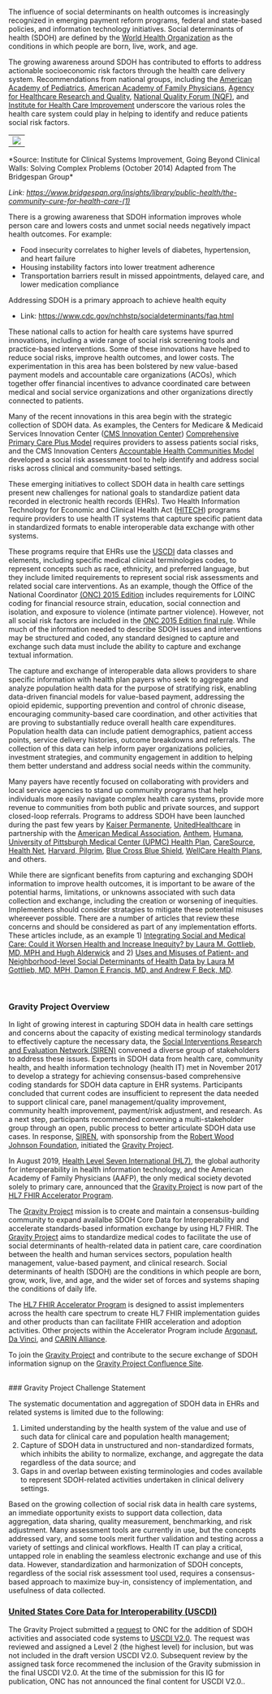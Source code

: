 The influence of social determinants on health outcomes is increasingly recognized in emerging payment reform programs, federal and state-based policies, and information technology initiatives.  Social determinants of health (SDOH) are defined by the [World Health Organization](https://www.who.int/) as the conditions in which people are born, live, work, and age.  

The growing awareness around SDOH has contributed to efforts to address actionable socioeconomic risk factors through the health care delivery system.  Recommendations from national groups, including the [American Academy of Pediatrics](https://www.aap.org/), [American Academy of Family Physicians](https://www.aafp.org/), [Agency for Healthcare Research and Quality](https://www.ahrq.gov/), [National Quality Forum (NQF)](https://www.qualityforum.org/), and [Institute for Health Care Improvement](http://www.ihi.org/) underscore the various roles the health care system could play in helping to identify and reduce patients social risk factors. 

<table><tr><td><img src="Whatgoesintoyourhealth.jpg" /></td></tr></table>
*Source: Institute for Clinical Systems Improvement, Going Beyond Clinical Walls: Solving Complex Problems (October 2014) Adapted from The Bridgespan Group*

*Link: https://www.bridgespan.org/insights/library/public-health/the-community-cure-for-health-care-(1)*

There is a growing awareness that SDOH information improves whole person care and lowers costs and unmet social needs negatively impact health outcomes. For example:
* Food insecurity correlates to higher levels of diabetes, hypertension, and heart failure
* Housing instability factors into lower treatment adherence
* Transportation barriers result in missed appointments, delayed care, and lower medication compliance

Addressing SDOH is a primary approach to achieve health equity
* Link: https://www.cdc.gov/nchhstp/socialdeterminants/faq.html

These national calls to action for health care systems have spurred innovations, including a wide range of social risk screening tools and practice-based interventions.   Some of these innovations have helped to reduce social risks, improve health outcomes, and lower costs.   The experimentation in this area has been bolstered by new value-based payment models and accountable care organizations (ACOs), which together offer financial incentives to advance coordinated care between medical and social service organizations and other organizations directly connected to patients. 

Many of the recent innovations in this area begin with the strategic collection of SDOH data.  As examples, the Centers for Medicare & Medicaid Services Innovation Center ([CMS Innovation Center](https://innovation.cms.gov/)) [Comprehensive Primary Care Plus Model](https://innovation.cms.gov/innovation-models/comprehensive-primary-care-plus) requires providers to assess patients social risks, and the CMS Innovation Centers [Accountable Health Communities Model](https://innovation.cms.gov/innovation-models/ahcm) developed a social risk assessment tool to help identify and address social risks across clinical and community-based settings. 

These emerging initiatives to collect SDOH data in health care settings present new challenges for national goals to standardize patient data recorded in electronic health records (EHRs).   Two Health Information Technology for Economic and Clinical Health Act ([HITECH](https://www.hhs.gov/hipaa/for-professionals/special-topics/hitech-act-enforcement-interim-final-rule/index.html)) programs require providers to use health IT systems that capture specific patient data in standardized formats to enable interoperable data exchange with other systems. 

These programs require that EHRs use the [USCDI](https://www.healthit.gov/isa/united-states-core-data-interoperability-uscdi) data classes and elements, including specific medical clinical terminologies codes, to represent concepts such as race, ethnicity, and preferred language, but they include limited requirements to represent social risk assessments and related social care interventions. As an example, though the Office of the National Coordinator [(ONC) 2015 Edition](https://www.healthit.gov/topic/certification-ehrs/2015-edition) includes requirements for LOINC coding for financial resource strain, education, social connection and isolation, and exposure to violence (intimate partner violence). However, not all social risk factors are included in the [ONC 2015 Edition final rule](https://www.healthit.gov/topic/certification-ehrs/2015-edition). While much of the information needed to describe SDOH issues and interventions may be structured and coded, any standard designed to capture and exchange such data must include the ability to capture and exchange textual information.

The capture and exchange of interoperable data allows providers to share specific information with health plan payers who seek to aggregate and analyze population health  data for the purpose of stratifying risk, enabling data-driven financial models for value-based payment, addressing the opioid epidemic, supporting prevention and control of chronic disease, encouraging community-based care coordination, and other activities that are proving to substantially reduce overall health care expenditures.  Population health data can include patient demographics, patient access points, service delivery histories, outcome breakdowns and referrals.  The collection of this data can help inform payer organizations policies, investment strategies, and community engagement in addition to helping them better understand and address social needs within the community.

Many payers have recently focused on collaborating with providers and local service agencies to stand up community programs that help individuals more easily navigate complex health care systems, provide more revenue to communities from both public and private sources, and support closed-loop referrals.  Programs to address SDOH have been launched during the past few years by [Kaiser Permanente](https://healthy.kaiserpermanente.org/), [UnitedHealthcare](https://www.uhc.com/) in partnership with the [American Medical Association](https://www.ama-assn.org/), [Anthem](https://www.anthem.com/), [Humana](https://www.humana.com/), [University of Pittsburgh Medical Center (UPMC) Health Plan](https://www.upmchealthplan.com/), [CareSource](https://www.caresource.com/), [Health Net](https://www.healthnet.com/), [Harvard, Pilgrim](https://www.harvardpilgrim.org/), [Blue Cross Blue Shield](https://www.bcbs.com/), [WellCare Health Plans](https://www.wellcare.com/), and others. 

While there are signficant benefits from capturing and exchanging SDOH information to improve health outcomes, it is important to be aware of the potential harms, limitations, or unknowns associated with such data collection and exchange, including the creation or worsening of inequities.  Implementers should consider stratagies to mitigate these potential misuses whereever possible.  There are a number of articles that review these concerns and should be considered as part of any implementation efforts.  These articles include, as an example 1) [Integrating Social and Medical Care: Could it Worsen Health and Increase Inequity? by Laura M. Gottlieb, MD, MPH and Hugh Alderwick](https://www.ncbi.nlm.nih.gov/pmc/articles/PMC6342587/) and 2) [Uses and Misuses of Patient- and Neighborhood-level Social Determinants of Health Data by Laura M Gottlieb, MD, MPH, Damon E Francis, MD, and Andrew F Beck, MD](https://www.ncbi.nlm.nih.gov/pmc/articles/PMC6141653/).


<br>

### Gravity Project Overview

In light of growing interest in capturing SDOH data in health care settings and concerns about the capacity of existing medical terminology standards to effectively capture the necessary data, the [Social Interventions Research and Evaluation Network (SIREN)](https://chc.ucsf.edu/siren) convened a diverse group of stakeholders to address these issues.   Experts in SDOH data from health care, community health, and health information technology (health IT) met in November 2017 to develop a strategy for achieving consensus-based comprehensive coding standards for SDOH data capture in EHR systems.  Participants concluded that current codes are insufficient to represent the data needed to support clinical care, panel management/quality improvement, community health improvement, payment/risk adjustment, and research.  As a next step, participants recommended convening a multi-stakeholder group through an open, public process to better articulate SDOH data use cases.  In response, [SIREN](https://chc.ucsf.edu/siren), with sponsorship from the [Robert Wood Johnson Foundation](https://www.rwjf.org/), initiated the [Gravity Project](http://www.hl7.org/gravity/).

In August 2019, [Health Level Seven International (HL7)](http://www.hl7.org/), the global authority for interoperability in health information technology, and the American Academy of Family Physicians (AAFP), the only medical society devoted solely to primary care, announced that the [Gravity Project](http://www.hl7.org/gravity/) is now part of the [HL7 FHIR Accelerator Program](http://www.hl7.org/about/fhir-accelerator/).

The [Gravity Project](http://www.hl7.org/gravity/) mission is to create and maintain a consensus-building community to expand availalbe SDOH Core Data for Interoperability and accelerate standards-based information exchange by using HL7 FHIR. The [Gravity Project](http://www.hl7.org/gravity/) aims to standardize medical codes to facilitate the use of social determinants of health-related data in patient care, care coordination between the health and human services sectors, population health management, value-based payment, and clinical research. Social determinants of health (SDOH) are the conditions in which people are born, grow, work, live, and age, and the wider set of forces and systems shaping the conditions of daily life.

The [HL7 FHIR Accelerator Program](http://www.hl7.org/about/fhir-accelerator/) is designed to assist implementers across the health care spectrum to create HL7 FHIR implementation guides and other products than can facilitate FHIR acceleration and adoption activities. Other projects within the Accelerator Program include [Argonaut](https://argonautwiki.hl7.org/Main_Page), [Da Vinci](http://www.hl7.org/about/davinci/), and [CARIN Alliance](http://www.hl7.org/carin/).

To join the [Gravity Project](http://www.hl7.org/gravity/) and contribute to the secure exchange of SDOH information signup on the [Gravity Project Confluence Site](https://confluence.hl7.org/display/GRAV/Join+the+Gravity+Project).

<br>
### Gravity Project Challenge Statement

The systematic documentation and aggregation of SDOH data in EHRs and related systems is limited due to the following: 

1.	Limited understanding by the health system of the value and use of such data for clinical care and population health management; 
2.	Capture of SDOH data in unstructured and non-standardized formats, which inhibits the ability to normalize, exchange, and aggregate the data regardless of the data source; and 
3.	Gaps in and overlap between existing terminologies and codes available to represent SDOH-related activities undertaken in clinical delivery settings.

Based on the growing collection of social risk data in health care systems, an immediate opportunity exists to support data collection, data aggregation, data sharing, quality measurement, benchmarking, and risk adjustment.   Many assessment tools are currently in use, but the concepts addressed vary, and some tools merit further validation and testing across a variety of settings and clinical workflows.  Health IT can play a critical, untapped role in enabling the seamless electronic exchange and use of this data.  However, standardization and harmonization of SDOH concepts, regardless of the social risk assessment tool used, requires a consensus-based approach to maximize buy-in, consistency of implementation, and usefulness of data collected.


### [United States Core Data for Interoperability (USCDI)](https://www.healthit.gov/isa/united-states-core-data-interoperability-uscdi)

The Gravity Project submitted a [request](https://www.healthit.gov/isa/uscdi-data/social-determinants-health#level-2) to ONC for the addition of SDOH activities and associated code systems to [USCDI V2.0](https://www.healthit.gov/isa/united-states-core-data-interoperability-uscdi#blocktabs-uscdi_data_class_element_list-2).   The request was reviewed and assigned a Level 2 (the highest level) for inclusion, but was not included in the draft version USCDI V2.0. Subsequent review by the assigned task force recommened the inclusion of the Gravity submission in the final USCDI V2.0.  At the time of the submission for this IG for publication, ONC has not announced the final content for USCDI V2.0..